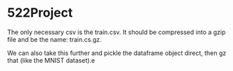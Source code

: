 # 522Project

The only necessary csv is the train.csv. 
It should be compressed into a gzip file and be the name: train.cs.gz.

We can also take this further and pickle the dataframe object direct, then gz that (like the MNIST dataset).e
